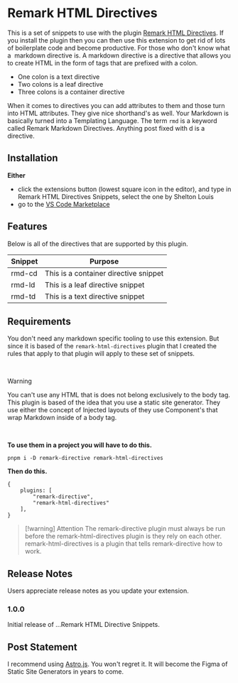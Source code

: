 # Remark HTML Directives

This is a set of snippets to use with the plugin [Remark HTML Directives](https://www.npmjs.com/package/remark-html-directives). If you install the plugin then you can then use this extension to get rid of lots of boilerplate code and become productive. For those who don't know what a  markdown directive is. A markdown directive is a directive that allows you to create HTML in the form of tags that are prefixed with a colon.

- One colon is a text directive
- Two colons is a leaf directive
- Three colons is a container directive

When it comes to directives you can add attributes to them and those turn into HTML attributes. They give nice shorthand's as well. Your Markdown is basically turned into a Templating Language. The term `rmd` is a keyword called Remark Markdown Directives. Anything post fixed with d is a directive.

## Installation

**Either**

- click the extensions button (lowest square icon in the editor), and type in Remark HTML Directives Snippets, select the one by Shelton Louis
- go to the [VS Code Marketplace](https://marketplace.visualstudio.com/items?itemName=SheltonLouis.remark-html-directives)

## Features

Below is all of the directives that are supported by this plugin.

| **Snippet** | **Purpose**                           |
| ----------- | ------------------------------------- |
| rmd-cd      | This is a container directive snippet |
| rmd-ld      | This is a leaf directive snippet      |
| rmd-td      | This is a text directive snippet      |

## Requirements

You don't need any markdown specific tooling to use this extension. But since it is based of the `remark-html-directives` plugin that I created the rules that apply to that plugin will apply to these set of snippets.

<br>

> [!warning]  
> You can't use any HTML that is does not belong exclusively to the body tag.
> This plugin is based of the idea that you use a static site generator. They use either the concept of Injected layouts of they use Component's that wrap Markdown inside of a body tag.

<br>

**To use them in a project you will have to do this.**

```
pnpm i -D remark-directive remark-html-directives
```

**Then do this.**

```
{
	plugins: [
	    "remark-directive",
	    "remark-html-directives"
	],
}
```

> [!warning] Attention
> The remark-directive plugin must always be run before the remark-html-directives plugin is they rely on each other. remark-html-directives is a plugin that tells remark-directive how to work.

## Release Notes

Users appreciate release notes as you update your extension.

### 1.0.0

Initial release of ...Remark HTML Directive Snippets.

<!-- ### 1.0.1

Fixed issue #.

### 1.1.0


Added features X, Y, and Z.



--- -->

## Post Statement

I recommend using [Astro.js](https://docs.astro.build/en/getting-started). You won't regret it. It will become the Figma of Static Site Generators in years to come.
